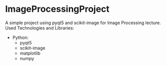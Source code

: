 # ImageProcessingProject
A simple project using pyqt5 and scikit-image for Image Processing lecture.
Used Technologies and Libraries: 
- Python:
  - pyqt5
  - scikit-image
  - matplotlib
  - numpy
